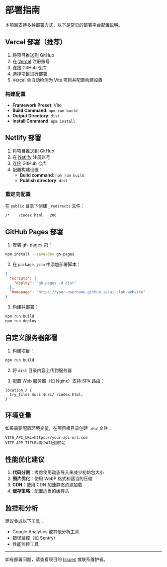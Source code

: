 # 部署指南

本项目支持多种部署方式，以下是常见的部署平台配置说明。

## Vercel 部署（推荐）

1. 将项目推送到 GitHub
2. 在 [Vercel](https://vercel.com) 注册账号
3. 连接 GitHub 仓库
4. 选择项目进行部署
5. Vercel 会自动检测为 Vite 项目并配置构建设置

### 构建配置
- **Framework Preset**: Vite
- **Build Command**: `npm run build`
- **Output Directory**: `dist`
- **Install Command**: `npm install`

## Netlify 部署

1. 将项目推送到 GitHub
2. 在 [Netlify](https://netlify.com) 注册账号
3. 连接 GitHub 仓库
4. 配置构建设置：
   - **Build command**: `npm run build`
   - **Publish directory**: `dist`

### 重定向配置
在 `public` 目录下创建 `_redirects` 文件：
```
/*    /index.html   200
```

## GitHub Pages 部署

1. 安装 gh-pages 包：
```bash
npm install --save-dev gh-pages
```

2. 在 `package.json` 中添加部署脚本：
```json
{
  "scripts": {
    "deploy": "gh-pages -d dist"
  },
  "homepage": "https://your-username.github.io/ai-club-website"
}
```

3. 构建并部署：
```bash
npm run build
npm run deploy
```

## 自定义服务器部署

1. 构建项目：
```bash
npm run build
```

2. 将 `dist` 目录内容上传到服务器

3. 配置 Web 服务器（如 Nginx）支持 SPA 路由：
```nginx
location / {
  try_files $uri $uri/ /index.html;
}
```

## 环境变量

如果需要配置环境变量，在项目根目录创建 `.env` 文件：
```
VITE_API_URL=https://your-api-url.com
VITE_APP_TITLE=高中AI社团网站
```

## 性能优化建议

1. **代码分割**：考虑使用动态导入来减少初始包大小
2. **图片优化**：使用 WebP 格式和适当的压缩
3. **CDN**：使用 CDN 加速静态资源加载
4. **缓存策略**：配置适当的缓存头

## 监控和分析

建议集成以下工具：
- Google Analytics 或其他分析工具
- 错误监控（如 Sentry）
- 性能监控工具

---

如有部署问题，请查看项目的 [Issues](https://github.com/your-username/ai-club-website/issues) 或联系维护者。